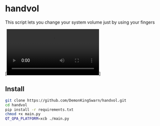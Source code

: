 # handvol

This script lets you change your system volume just by using your fingers

[![uwu](https://github.com/DemonKingSwarn/handvol/raw/master/.assets/handvol_preview.webm)]

## Install

```sh
git clone https://github.com/DemonKingSwarn/handvol.git
cd handvol
pip install -r requirements.txt
chmod +x main.py
QT_QPA_PLATFORM=xcb ./main.py
```
